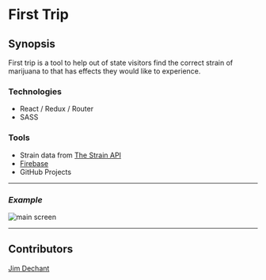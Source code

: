 # First Trip

## Synopsis

First trip is a tool to help out of state visitors find the correct strain of marijuana to that has effects they would like to experience.

### Technologies
* React / Redux / Router
* SASS

### Tools 

* Strain data from [The Strain API](http://strains.evanbusse.com/index.html)
* [Firebase](https://firebase.google.com/)
* GitHub Projects

***

### *Example* 

![main screen](https://greenrushdaily.com/wp-content/uploads/2017/08/how-to-buy-legal-weed-in-colorado-4.jpg)

---

## Contributors
[Jim Dechant](https://github.com/Ecksi/)
